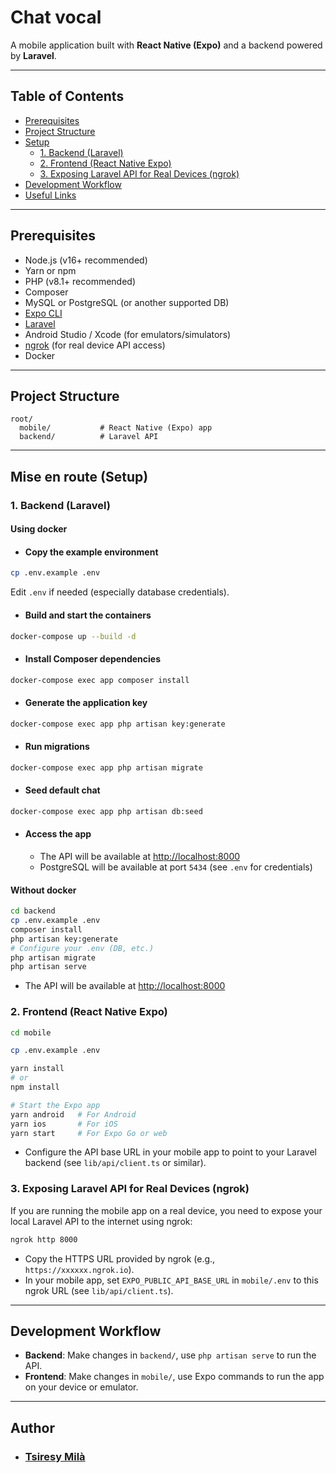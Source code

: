 # Chat vocal

A mobile application built with **React Native (Expo)** and a backend powered by **Laravel**.

---

## Table of Contents

- [Prerequisites](#prerequisites)
- [Project Structure](#project-structure)
- [Setup](#mise-en-route-setup)
  - [1. Backend (Laravel)](#1-backend-laravel)
  - [2. Frontend (React Native Expo)](#2-frontend-react-native-expo)
  - [3. Exposing Laravel API for Real Devices (ngrok)](#3-exposing-laravel-api-for-real-devices-ngrok)
- [Development Workflow](#development-workflow)
- [Useful Links](#useful-links)

---

## Prerequisites

- Node.js (v16+ recommended)
- Yarn or npm
- PHP (v8.1+ recommended)
- Composer
- MySQL or PostgreSQL (or another supported DB)
- [Expo CLI](https://docs.expo.dev/get-started/installation/)
- [Laravel](https://laravel.com/docs/installation)
- Android Studio / Xcode (for emulators/simulators)
- [ngrok](https://ngrok.com/) (for real device API access)
- Docker

---

## Project Structure

```
root/
  mobile/           # React Native (Expo) app
  backend/          # Laravel API
```

---

## Mise en route (Setup)

### 1. Backend (Laravel)

#### Using docker

- #### Copy the example environment

```sh
cp .env.example .env
```

Edit `.env` if needed (especially database credentials).

- #### Build and start the containers

```sh
docker-compose up --build -d
```

- #### Install Composer dependencies

```sh
docker-compose exec app composer install
```

- #### Generate the application key

```sh
docker-compose exec app php artisan key:generate
```

- #### Run migrations

```sh
docker-compose exec app php artisan migrate
```

- #### Seed default chat

```sh
docker-compose exec app php artisan db:seed
```

- #### Access the app

  - The API will be available at [http://localhost:8000](http://localhost:8000)
  - PostgreSQL will be available at port `5434` (see `.env` for credentials)

#### Without docker

```bash
cd backend
cp .env.example .env
composer install
php artisan key:generate
# Configure your .env (DB, etc.)
php artisan migrate
php artisan serve
```

- The API will be available at [http://localhost:8000](http://localhost:8000)

### 2. Frontend (React Native Expo)

```bash
cd mobile

cp .env.example .env

yarn install
# or
npm install

# Start the Expo app
yarn android   # For Android
yarn ios       # For iOS
yarn start     # For Expo Go or web
```

- Configure the API base URL in your mobile app to point to your Laravel backend (see `lib/api/client.ts` or similar).

### 3. Exposing Laravel API for Real Devices (ngrok)

If you are running the mobile app on a real device, you need to expose your local Laravel API to the internet using ngrok:

```bash
ngrok http 8000
```

- Copy the HTTPS URL provided by ngrok (e.g., `https://xxxxxx.ngrok.io`).
- In your mobile app, set `EXPO_PUBLIC_API_BASE_URL` in `mobile/.env` to this ngrok URL (see `lib/api/client.ts`).

---

## Development Workflow

- **Backend**: Make changes in `backend/`, use `php artisan serve` to run the API.
- **Frontend**: Make changes in `mobile/`, use Expo commands to run the app on your device or emulator.

---

## Author

- ### [Tsiresy Milà](https://tsiresymila.vercel.app/)
